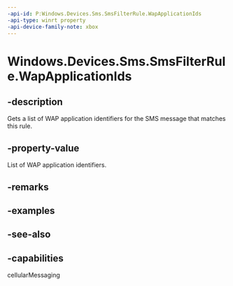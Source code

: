 ```yaml
---
-api-id: P:Windows.Devices.Sms.SmsFilterRule.WapApplicationIds
-api-type: winrt property
-api-device-family-note: xbox
---
```


<!-- Property syntax
public Windows.Foundation.Collections.IVector<string> WapApplicationIds { get; }
-->

# Windows.Devices.Sms.SmsFilterRule.WapApplicationIds

## -description
Gets a list of WAP application identifiers for the SMS message that matches this rule.

## -property-value
List of WAP application identifiers.

## -remarks

## -examples

## -see-also


## -capabilities
cellularMessaging

